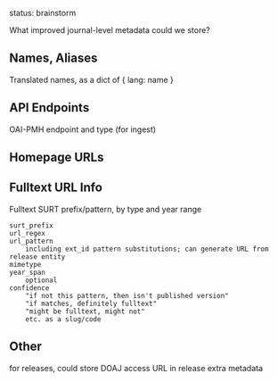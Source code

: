 
status: brainstorm

What improved journal-level metadata could we store?


## Names, Aliases

Translated names, as a dict of { lang: name }


## API Endpoints

OAI-PMH endpoint and type (for ingest)


## Homepage URLs


## Fulltext URL Info

Fulltext SURT prefix/pattern, by type and year range

    surt_prefix
    url_regex
    url_pattern
        including ext_id pattern substitutions; can generate URL from release entity
    mimetype
    year_span
        optional
    confidence
        "if not this pattern, then isn't published version"
        "if matches, definitely fulltext"
        "might be fulltext, might not"
        etc. as a slug/code


## Other

for releases, could store DOAJ access URL in release extra metadata
